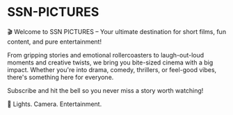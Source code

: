 # SSN-PICTURES

🎬 Welcome to SSN PICTURES – Your ultimate destination for short films, fun content, and pure entertainment!

From gripping stories and emotional rollercoasters to laugh-out-loud moments and creative twists, we bring you bite-sized cinema with a big impact. Whether you're into drama, comedy, thrillers, or feel-good vibes, there's something here for everyone.

 Subscribe and hit the bell so you never miss a story worth watching!

🎥 Lights. Camera. Entertainment.

